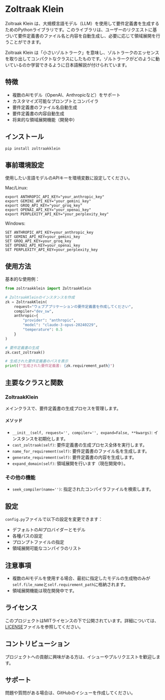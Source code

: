# Zoltraak Klein

Zoltraak Klein は、大規模言語モデル（LLM）を使用して要件定義書を生成するためのPythonライブラリです。このライブラリは、ユーザーのリクエストに基づいて要件定義書のファイル名と内容を自動生成し、必要に応じて領域展開を行うことができます。

Zoltraak Klein は「小さいゾルトラーク」を意味し、ゾルトラークのエッセンスを取り出してコンパクトなクラスにしたものです。ゾルトラークがどのように動いているのか学習できるように日本語解説が付けられています。

## 特徴

- 複数のAIモデル（OpenAI、Anthropicなど）をサポート
- カスタマイズ可能なプロンプトとコンパイラ
- 要件定義書のファイル名自動生成
- 要件定義書の内容自動生成
- 将来的な領域展開機能（開発中）

## インストール

```bash
pip install zoltraakklein
```

## 事前環境設定

使用したい言語モデルのAPIキーを環境変数に設定してください。

Mac/Linux:

```
export ANTHROPIC_API_KEY="your_anthropic_key"
export GEMINI_API_KEY="your_gemini_key"
export GROQ_API_KEY="your_groq_key"
export OPENAI_API_KEY="your_openai_key"
export PERPLEXITY_API_KEY="your_perplexity_key"
```

Windows:

```
SET ANTHROPIC_API_KEY=your_anthropic_key
SET GEMINI_API_KEY=your_gemini_key
SET GROQ_API_KEY=your_groq_key
SET OPENAI_API_KEY=your_openai_key
SET PERPLEXITY_API_KEY=your_perplexity_key
```

## 使用方法

基本的な使用例：

```python
from zoltraakklein import ZoltraakKlein

# ZoltraakKleinのインスタンスを作成
zk = ZoltraakKlein(
    request="ウェブアプリケーションの要件定義書を作成してください",
    compiler="dev_sw",
    anthropic={
        "provider": "anthropic",
        "model": "claude-3-opus-20240229",
        "temperature": 0.5
    }
)

# 要件定義書の生成
zk.cast_zoltraak()

# 生成された要件定義書のパスを表示
print(f"生成された要件定義書: {zk.requirement_path}")
```

## 主要なクラスと関数

### ZoltraakKlein

メインクラスで、要件定義書の生成プロセスを管理します。

#### メソッド

- `__init__(self, request='', compiler='', expand=False, **kwargs)`: インスタンスを初期化します。
- `cast_zoltraak(self)`: 要件定義書の生成プロセス全体を実行します。
- `name_for_requirement(self)`: 要件定義書のファイル名を生成します。
- `generate_requirement(self)`: 要件定義書の内容を生成します。
- `expand_domain(self)`: 領域展開を行います（現在開発中）。

### その他の機能

- `seek_compiler(name='')`: 指定されたコンパイラファイルを検索します。

## 設定

`config.py`ファイルで以下の設定を変更できます：

- デフォルトのAIプロバイダーとモデル
- 各種パスの設定
- プロンプトファイルの指定
- 領域展開可能なコンパイラのリスト

## 注意事項

- 複数のAIモデルを使用する場合、最初に指定したモデルの生成物のみが`self.file_name`と`self.requirement_path`に格納されます。
- 領域展開機能は現在開発中です。

## ライセンス

このプロジェクトはMITライセンスの下で公開されています。詳細については、[LICENSE](LICENSE)ファイルを参照してください。

## コントリビューション

プロジェクトへの貢献に興味がある方は、イシューやプルリクエストを歓迎します。

## サポート

問題や質問がある場合は、GitHubのイシューを作成してください。
